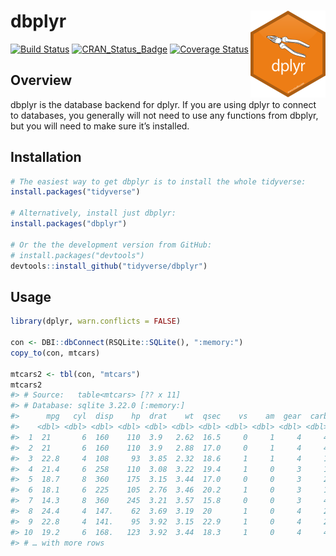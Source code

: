 
<!-- README.md is generated from README.Rmd. Please edit that file -->

# dbplyr <img src="man/figures/logo.png" align="right" height="139" />

[![Build
Status](https://travis-ci.org/tidyverse/dbplyr.svg?branch=master)](https://travis-ci.org/tidyverse/dbplyr)
[![CRAN\_Status\_Badge](http://www.r-pkg.org/badges/version/dbplyr)](http://cran.r-project.org/package=dbplyr)
[![Coverage
Status](https://img.shields.io/codecov/c/github/tidyverse/dbplyr/master.svg)](https://codecov.io/github/tidyverse/dbplyr?branch=master)

## Overview

dbplyr is the database backend for dplyr. If you are using dplyr to
connect to databases, you generally will not need to use any functions
from dbplyr, but you will need to make sure it’s installed.

## Installation

``` r
# The easiest way to get dbplyr is to install the whole tidyverse:
install.packages("tidyverse")

# Alternatively, install just dbplyr:
install.packages("dbplyr")

# Or the the development version from GitHub:
# install.packages("devtools")
devtools::install_github("tidyverse/dbplyr")
```

## Usage

``` r
library(dplyr, warn.conflicts = FALSE)

con <- DBI::dbConnect(RSQLite::SQLite(), ":memory:")
copy_to(con, mtcars)

mtcars2 <- tbl(con, "mtcars")
mtcars2
#> # Source:   table<mtcars> [?? x 11]
#> # Database: sqlite 3.22.0 [:memory:]
#>      mpg   cyl  disp    hp  drat    wt  qsec    vs    am  gear  carb
#>    <dbl> <dbl> <dbl> <dbl> <dbl> <dbl> <dbl> <dbl> <dbl> <dbl> <dbl>
#>  1  21       6  160    110  3.9   2.62  16.5     0     1     4     4
#>  2  21       6  160    110  3.9   2.88  17.0     0     1     4     4
#>  3  22.8     4  108     93  3.85  2.32  18.6     1     1     4     1
#>  4  21.4     6  258    110  3.08  3.22  19.4     1     0     3     1
#>  5  18.7     8  360    175  3.15  3.44  17.0     0     0     3     2
#>  6  18.1     6  225    105  2.76  3.46  20.2     1     0     3     1
#>  7  14.3     8  360    245  3.21  3.57  15.8     0     0     3     4
#>  8  24.4     4  147.    62  3.69  3.19  20       1     0     4     2
#>  9  22.8     4  141.    95  3.92  3.15  22.9     1     0     4     2
#> 10  19.2     6  168.   123  3.92  3.44  18.3     1     0     4     4
#> # … with more rows
```
